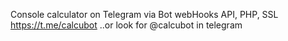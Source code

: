 Console calculator on Telegram via Bot webHooks API, PHP, SSL https://t.me/calcubot
..or look for @calcubot in telegram
